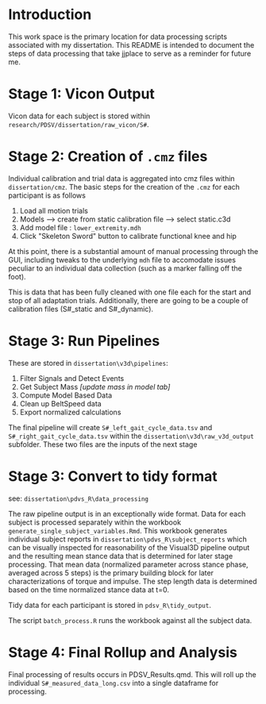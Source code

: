 # Introduction

This work space is the primary location for data processing scripts associated with my dissertation.
This README is intended to document the steps of data processing that take jjplace to serve as a reminder for future me.

# Stage 1: Vicon Output

Vicon data for each subject is stored within `research/PDSV/dissertation/raw_vicon/S#`.

# Stage 2: Creation of `.cmz` files

Individual calibration and trial data is aggregated into cmz files within `dissertation/cmz`.
The basic steps for the creation of the `.cmz` for each participant is as follows

1.  Load all motion trials
2.  Models --\> create from static calibration file --\> select static.c3d
3.  Add model file : `lower_extremity.mdh`
4.  Click "Skeleton Sword" button to calibrate functional knee and hip

At this point, there is a substantial amount of manual processing through the GUI, including tweaks to the underlying `mdh` file to accomodate issues peculiar to an individual data collection (such as a marker falling off the foot).

This is data that has been fully cleaned with one file each for the start and stop of all adaptation trials.
Additionally, there are going to be a couple of calibration files (S#\_static and S#\_dynamic).

# Stage 3: Run Pipelines 

These are stored in `dissertation\v3d\pipelines`:

1.  Filter Signals and Detect Events 
2.  Get Subject Mass *[update mass in model tab]*
3.  Compute Model Based Data 
4.  Clean up BeltSpeed data 
5.  Export normalized calculations 

The final pipeline will create `S#_left_gait_cycle_data.tsv` and `S#_right_gait_cycle_data.tsv` within the `dissertation\v3d\raw_v3d_output` subfolder.
These two files are the inputs of the next stage

# Stage 3: Convert to tidy format

see: `dissertation\pdvs_R\data_processing`

The raw pipeline output is in an exceptionally wide format.
Data for each subject is processed separately within the workbook `generate_single_subject_variables.Rmd`.
This workbook generates individual subject reports in `dissertation\pdvs_R\subject_reports` which can be visually inspected for reasonability of the Visual3D pipeline output and the resulting mean stance data that is determined for later stage processing.
That mean data (normalized parameter across stance phase, averaged across 5 steps) is the primary building block for later characterizations of torque and impulse. The step length data is determined based on the time normalized stance data at t=0.

Tidy data for each participant is stored in `pdsv_R\tidy_output`.

The script `batch_process.R` runs the workbook against all the subject data.

# Stage 4: Final Rollup and Analysis

Final processing of results occurs in PDSV_Results.qmd.
This will roll up the individual `S#_measured_data_long.csv` into a single dataframe for processing.

